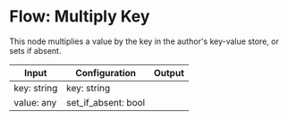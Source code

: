 # Flow: Multiply Key

This node multiplies a value by the key in the author's key-value store, or sets if absent.

| Input       | Configuration       | Output |
| ----------- | ------------------- | ------ |
| key: string | key: string         |        |
| value: any  | set_if_absent: bool |        |
